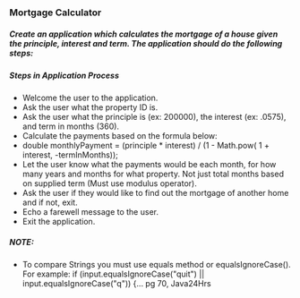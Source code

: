 ### Mortgage Calculator

##### Create an application which calculates the mortgage of a house given the principle, interest and term. The application should do the following steps:
##### Steps in Application Process
* Welcome the user to the application.
* Ask the user what the property ID is.
* Ask the user what the principle is (ex: 200000), the interest (ex: .0575), and term in months (360).
* Calculate the payments based on the formula below:
* double monthlyPayment =  (principle * interest) /  (1 - Math.pow( 1 + interest, -termInMonths));
* Let the user know what the payments would be each month, for how many years and months for what property. Not just total months based
on supplied term (Must use modulus operator).
* Ask the user if they would like to find out the mortgage of another home and if not, exit.
* Echo a farewell message to the user.
* Exit the application.

##### NOTE: 
* To compare Strings you must use equals method or equalsIgnoreCase(). For example:
if (input.equalsIgnoreCase("quit") || input.equalsIgnoreCase("q")) {... pg 70, Java24Hrs
